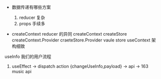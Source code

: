 - 数据传递有哪些方案

    1. reducer 复杂
    2. props 手续多


- createContext reducer 的异同
    createContext createStore
    createContext.Provider  craeteStore.Provider
    vaule                    store 
    useContext               架构细致



useInfo 我们的用户流程
1. useEffect -> dispatch action {changeUseInfo,payload} -> api -> 163 music api 